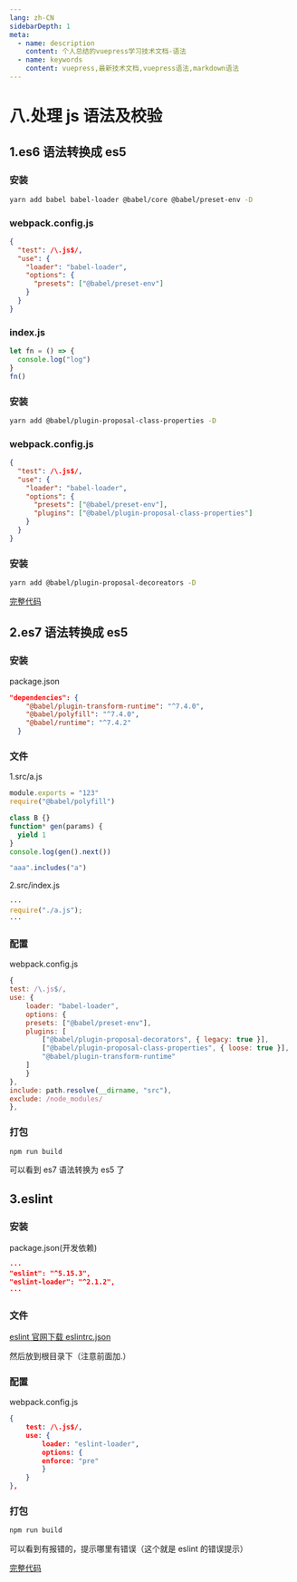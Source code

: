 ```yaml
---
lang: zh-CN
sidebarDepth: 1
meta:
  - name: description
    content: 个人总结的vuepress学习技术文档-语法
  - name: keywords
    content: vuepress,最新技术文档,vuepress语法,markdown语法
---
```


# 八.处理 js 语法及校验

## 1.es6 语法转换成 es5

### 安装

```bash
yarn add babel babel-loader @babel/core @babel/preset-env -D
```

### webpack.config.js

```json
{
  "test": /\.js$/,
  "use": {
    "loader": "babel-loader",
    "options": {
      "presets": ["@babel/preset-env"]
    }
  }
}
```

### index.js

```js
let fn = () => {
  console.log("log")
}
fn()
```

### 安装

```bash
yarn add @babel/plugin-proposal-class-properties -D
```

### webpack.config.js

```json
{
  "test": /\.js$/,
  "use": {
    "loader": "babel-loader",
    "options": {
      "presets": ["@babel/preset-env"],
      "plugins": ["@babel/plugin-proposal-class-properties"]
    }
  }
}
```

### 安装

```bash
yarn add @babel/plugin-proposal-decoreators -D
```

[完整代码](https://github.com/zhoubichuan/frontend-note/tree/master/3.dev/3.scaffolding/1.webpack/1.base/6.es6)

## 2.es7 语法转换成 es5

### 安装

package.json

```json
"dependencies": {
    "@babel/plugin-transform-runtime": "^7.4.0",
    "@babel/polyfill": "^7.4.0",
    "@babel/runtime": "^7.4.2"
  }
```

### 文件

1.src/a.js

```js
module.exports = "123"
require("@babel/polyfill")

class B {}
function* gen(params) {
  yield 1
}
console.log(gen().next())

"aaa".includes("a")
```

2.src/index.js

```js
···
require("./a.js");
···
```

### 配置

webpack.config.js

```js
{
test: /\.js$/,
use: {
    loader: "babel-loader",
    options: {
    presets: ["@babel/preset-env"],
    plugins: [
        ["@babel/plugin-proposal-decorators", { legacy: true }],
        ["@babel/plugin-proposal-class-properties", { loose: true }],
        "@babel/plugin-transform-runtime"
    ]
    }
},
include: path.resolve(__dirname, "src"),
exclude: /node_modules/
},
```

### 打包

```bash
npm run build
```

可以看到 es7 语法转换为 es5 了

## 3.eslint

### 安装

package.json(开发依赖)

```json
···
"eslint": "^5.15.3",
"eslint-loader": "^2.1.2",
···
```

### 文件

[eslint 官网下载 eslintrc.json](https://eslint.org/demo/)

然后放到根目录下（注意前面加.）

### 配置

webpack.config.js

```json
{
    test: /\.js$/,
    use: {
        loader: "eslint-loader",
        options: {
        enforce: "pre"
        }
    }
},
```

### 打包

```bash
npm run build
```

可以看到有报错的，提示哪里有错误（这个就是 eslint 的错误提示）

[完整代码](https://github.com/zhoubichuan/frontend-note/tree/master/3.dev/3.scaffolding/1.webpack/1.base/7.grammar)
